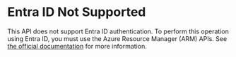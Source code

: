 # Entra ID Not Supported

This API does not support Entra ID authentication.
To perform this operation using Entra ID, you must use the Azure Resource Manager (ARM) APIs.
See [the official documentation](https://learn.microsoft.com/en-us/azure/cosmos-db/how-to-setup-rbac#permission-model) for more information.

